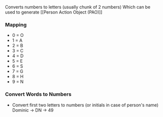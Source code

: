 Converts numbers to letters (usually chunk of 2 numbers)
Which can be used to generate [[Person Action Object (PAO)]]
### Mapping
- 0 = O
- 1 = A
- 2 = B
- 3 = C
- 4 = D
- 5 = E
- 6 = S
- 7 = G
- 8 = H
- 9 = N
### Convert Words to Numbers
- Convert first two letters to numbers (or initials in case of person's name)
Dominic -> DN -> 49
